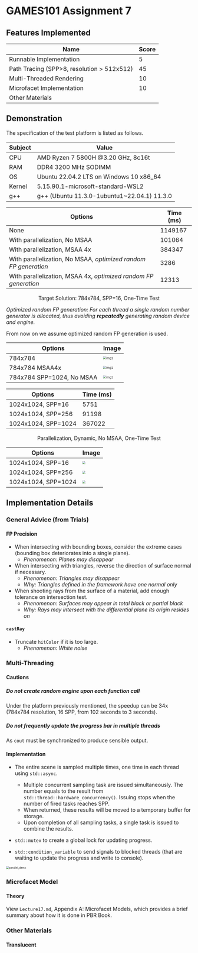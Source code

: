 # GAMES101 Assignment 7

## Features Implemented

| Name                                       | Score |
| ------------------------------------------ | ----- |
| Runnable Implementation                    | 5     |
| Path Tracing (SPP>8, resolution > 512x512) | 45    |
| Multi-Threaded Rendering                   | 10    |
| Microfacet Implementation                  | 10    |
| Other Materials                            |       |



## Demonstration

The specification of the test platform is listed as follows.

| Subject | Value                                       |
| ------- | ------------------------------------------- |
| CPU     | AMD Ryzen 7 5800H @3.20 GHz, 8c16t          |
| RAM     | DDR4 3200 MHz SODIMM                        |
| OS      | Ubuntu 22.04.2 LTS on Windows 10 x86_64     |
| Kernel  | 5.15.90.1-microsoft-standard-WSL2           |
| g++     | g++ (Ubuntu 11.3.0-1ubuntu1~22.04.1) 11.3.0 |







| Options                                                      | Time (ms) |
| ------------------------------------------------------------ | --------- |
| None                                                         | 1149167   |
| With parallelization, No MSAA                                | 101064    |
| With parallelization, MSAA 4x                                | 384347    |
| With parallelization, No MSAA, *optimized random FP generation* | 3286      |
| With parallelization, MSAA 4x, *optimized random FP generation* | 12313     |

<p align="center">Target Solution: 784x784, SPP=16, One-Time Test</p>

*Optimized random FP generation: For each thread a single random number generator is allocated, thus avoiding **repeatedly** generating random device and engine.*

From now on we assume optimized random FP generation is used.



| Options                   | Image                                                        |
| ------------------------- | ------------------------------------------------------------ |
| 784x784                   | <img src="images/784x784_16.png" alt="img1" style="zoom:50%;" /> |
| 784x784 MSAA4x            | <img src="images/784x784_16_msaa4x.png" alt="img1" style="zoom:50%;" /> |
| 784x784 SPP=1024, No MSAA | <img src="images/784x784_1024.png" alt="img1" style="zoom:50%;" /> |



| Options             | Time (ms) |
| ------------------- | --------- |
| 1024x1024, SPP=16   | 5751      |
| 1024x1024, SPP=256  | 91198     |
| 1024x1024, SPP=1024 | 367022    |

<p align="center">Parallelization, Dynamic, No MSAA, One-Time Test</p>

| Options             | Image                                                     |
| ------------------- | --------------------------------------------------------- |
| 1024x1024, SPP=16   | <img src="images/1024x1024_16.png" style="zoom:50%;" />   |
| 1024x1024, SPP=256  | <img src="images/1024x1024_256.png" style="zoom:50%;" />  |
| 1024x1024, SPP=1024 | <img src="images/1024x1024_1024.png" style="zoom:50%;" /> |



## Implementation Details

### General Advice (from Trials)

#### FP Precision

- When intersecting with bounding boxes, consider the extreme cases (bounding box deteriorates into a single plane).
  - *Phenomenon: Planes may disappear*
- When intersecting with triangles, reverse the direction of surface normal if necessary.
  - *Phenomenon: Triangles may disappear*
  - *Why: Triangles defined in the framework have one normal only*
- When shooting rays from the surface of a material, add enough tolerance on intersection test.
  - *Phenomenon: Surfaces may appear in total black or partial black*
  - *Why: Rays may intersect with the differential plane its origin resides on*

#### `castRay`

- Truncate `hitColor` if it is too large.
  - *Phenomenon: White noise*





### Multi-Threading

#### Cautions

##### Do not create random engine upon each function call

Under the platform previously mentioned, the speedup can be 34x (784x784 resolution, 16 SPP, from 102 seconds to 3 seconds).

##### Do not frequently update the progress bar in multiple threads

As `cout` must be synchronized to produce sensible output.



#### Implementation

- The entire scene is sampled multiple times, one time in each thread using `std::async`.
  - Multiple concurrent sampling task are issued simultaneously. The number equals to the result from `std::thread::hardware_concurrency()`. Issuing stops when the number of fired tasks reaches SPP.
  - When returned, these results will be moved to a temporary buffer for storage.
  - Upon completion of all sampling tasks, a single task is issued to combine the results.

- `std::mutex` to create a global lock for updating progress.
- `std::condition_variable` to send signals to blocked threads (that are waiting to update the progress and write to console).

<img src="images/parallel_demo.png" alt="parallel_demo" style="zoom: 50%;" />



### Microfacet Model

#### Theory

View `Lecture17.md`, Appendix A: Microfacet Models, which provides a brief summary about how it is done in PBR Book.



### Other Materials



#### Translucent

